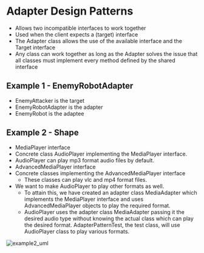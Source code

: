 # Adapter Design Patterns
- Allows two incompatible interfaces to work together
- Used when the client expects a (target) interface
- The Adapter class allows the use of the available interface and the Target interface
- Any class can work together as long as the Adapter solves the issue that all classes must implement every method defined by the shared
  interface


## Example 1 - EnemyRobotAdapter
  - EnemyAttacker is the target
  - EnemyRobotAdapter is the adapter
  - EnemyRobot is the adaptee
    
## Example 2 - Shape
  - MediaPlayer interface
  - Concrete class AudioPlayer implementing the MediaPlayer interface.
  - AudioPlayer can play mp3 format audio files by default.
  - AdvancedMediaPlayer interface
  - Concrete classes implementing the AdvancedMediaPlayer interface
    - These classes can play vlc and mp4 format files.
  - We want to make AudioPlayer to play other formats as well.
    - To attain this, we have created an adapter class MediaAdapter which implements the MediaPlayer interface 
      and uses AdvancedMediaPlayer objects to play the required format.
    - AudioPlayer uses the adapter class MediaAdapter passing it the desired audio type without knowing the actual class 
      which can play the desired format. AdapterPatternTest, the test class, will use AudioPlayer class to play various formats.
      
  ![example2_uml](https://user-images.githubusercontent.com/16873263/27505728-7ee849b2-585b-11e7-8a50-52d5ca041b5a.jpg)
